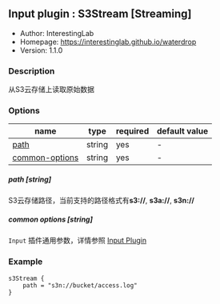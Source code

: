 ## Input plugin : S3Stream [Streaming]

* Author: InterestingLab
* Homepage: https://interestinglab.github.io/waterdrop
* Version: 1.1.0

### Description

从S3云存储上读取原始数据

### Options

| name | type | required | default value |
| --- | --- | --- | --- |
| [path](#path-string) | string | yes | - |
| [common-options](#common-options-string)| string | yes | - |


##### path [string]

S3云存储路径，当前支持的路径格式有**s3://**, **s3a://**, **s3n://**

##### common options [string]

`Input` 插件通用参数，详情参照 [Input Plugin](/zh-cn/configuration/input-plugin)


### Example

```
s3Stream {
    path = "s3n://bucket/access.log"
}
```